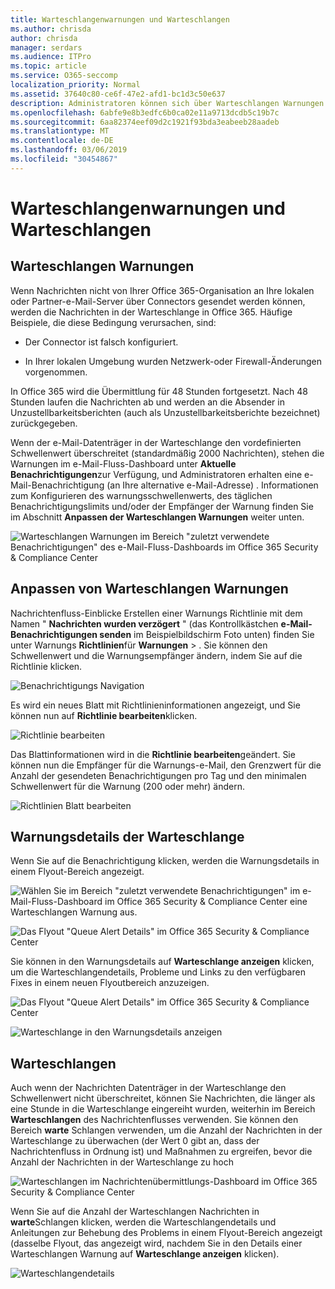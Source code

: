 ```yaml
---
title: Warteschlangenwarnungen und Warteschlangen
ms.author: chrisda
author: chrisda
manager: serdars
ms.audience: ITPro
ms.topic: article
ms.service: O365-seccomp
localization_priority: Normal
ms.assetid: 37640c80-ce6f-47e2-afd1-bc1d3c50e637
description: Administratoren können sich über Warteschlangen Warnungen und Warteschlangen im Nachrichtenfluss-Dashboard im Office 365 Security & Compliance Center informieren.
ms.openlocfilehash: 6abfe9e8b3edfc6b0ca02e11a9713dcdb5c19b7c
ms.sourcegitcommit: 6aa82374eef09d2c1921f93bda3eabeeb28aadeb
ms.translationtype: MT
ms.contentlocale: de-DE
ms.lasthandoff: 03/06/2019
ms.locfileid: "30454867"
---
```

# <a name="queue-alerts-and-queues"></a>Warteschlangenwarnungen und Warteschlangen

## <a name="queue-alerts"></a>Warteschlangen Warnungen

Wenn Nachrichten nicht von Ihrer Office 365-Organisation an Ihre lokalen oder Partner-e-Mail-Server über Connectors gesendet werden können, werden die Nachrichten in der Warteschlange in Office 365. Häufige Beispiele, die diese Bedingung verursachen, sind:

- Der Connector ist falsch konfiguriert.

- In Ihrer lokalen Umgebung wurden Netzwerk-oder Firewall-Änderungen vorgenommen.

In Office 365 wird die Übermittlung für 48 Stunden fortgesetzt. Nach 48 Stunden laufen die Nachrichten ab und werden an die Absender in Unzustellbarkeitsberichten (auch als Unzustellbarkeitsberichte bezeichnet) zurückgegeben.

Wenn der e-Mail-Datenträger in der Warteschlange den vordefinierten Schwellenwert überschreitet (standardmäßig 2000 Nachrichten), stehen die Warnungen im e-Mail-Fluss-Dashboard unter **Aktuelle Benachrichtigungen**zur Verfügung, und Administratoren erhalten eine e-Mail-Benachrichtigung (an Ihre alternative e-Mail-Adresse) . Informationen zum Konfigurieren des warnungsschwellenwerts, des täglichen Benachrichtigungslimits und/oder der Empfänger der Warnung finden Sie im Abschnitt **Anpassen der Warteschlangen Warnungen** weiter unten.

![Warteschlangen Warnungen im Bereich "zuletzt verwendete Benachrichtigungen" des e-Mail-Fluss-Dashboards im Office 365 Security & Compliance Center](media/5fc4a51c-6118-4270-960b-c6b176ef94ae.png)

## <a name="customize-queue-alerts"></a>Anpassen von Warteschlangen Warnungen

Nachrichtenfluss-Einblicke Erstellen einer Warnungs Richtlinie mit dem Namen " **Nachrichten wurden verzögert** " (das Kontrollkästchen **e-Mail-Benachrichtigungen senden** im Beispielbildschirm Foto unten) finden Sie unter Warnungs **Richtlinien**für **Warnungen** \> . Sie können den Schwellenwert und die Warnungsempfänger ändern, indem Sie auf die Richtlinie klicken.

![Benachrichtigungs Navigation](media/efb95976-9e0b-484e-a2fd-093c5bc7a40f.png)

Es wird ein neues Blatt mit Richtlinieninformationen angezeigt, und Sie können nun auf **Richtlinie bearbeiten**klicken.

![Richtlinie bearbeiten ](media/ed2aceae-3ee2-4849-a17e-87915987a7dd.png)

Das Blattinformationen wird in die **Richtlinie bearbeiten**geändert. Sie können nun die Empfänger für die Warnungs-e-Mail, den Grenzwert für die Anzahl der gesendeten Benachrichtigungen pro Tag und den minimalen Schwellenwert für die Warnung (200 oder mehr) ändern.

![Richtlinien Blatt bearbeiten](media/c657cc74-7867-474c-b2c9-dc478449f990.png)

## <a name="queue-alert-details"></a>Warnungsdetails der Warteschlange

Wenn Sie auf die Benachrichtigung klicken, werden die Warnungsdetails in einem Flyout-Bereich angezeigt.

![Wählen Sie im Bereich "zuletzt verwendete Benachrichtigungen" im e-Mail-Fluss-Dashboard im Office 365 Security & Compliance Center eine Warteschlangen Warnung aus.](media/1f6b0e96-5b2c-41ef-9684-9d813b3fabe6.png)

![Das Flyout "Queue Alert Details" im Office 365 Security & Compliance Center](media/105c8fff-912f-4763-8806-2740ebdecd4b.png)

Sie können in den Warnungsdetails auf **Warteschlange anzeigen** klicken, um die Warteschlangendetails, Probleme und Links zu den verfügbaren Fixes in einem neuen Flyoutbereich anzuzeigen.

![Das Flyout "Queue Alert Details" im Office 365 Security & Compliance Center](media/8ff60955-55ef-4f32-a966-85e02cb608d1.png)

![Warteschlange in den Warnungsdetails anzeigen](media/4eb088fe-5dd9-4bf4-b959-c1bb2545c515.png)

## <a name="queues"></a>Warteschlangen

Auch wenn der Nachrichten Datenträger in der Warteschlange den Schwellenwert nicht überschreitet, können Sie Nachrichten, die länger als eine Stunde in die Warteschlange eingereiht wurden, weiterhin im Bereich **Warteschlangen** des Nachrichtenflusses verwenden. Sie können den Bereich **warte** Schlangen verwenden, um die Anzahl der Nachrichten in der Warteschlange zu überwachen (der Wert 0 gibt an, dass der Nachrichtenfluss in Ordnung ist) und Maßnahmen zu ergreifen, bevor die Anzahl der Nachrichten in der Warteschlange zu hoch

![Warteschlangen im Nachrichtenübermittlungs-Dashboard im Office 365 Security & Compliance Center](media/0ef6e2ef-dd22-4363-9d4a-b20a00babc9f.png)

Wenn Sie auf die Anzahl der Warteschlangen Nachrichten in **warte**Schlangen klicken, werden die Warteschlangendetails und Anleitungen zur Behebung des Problems in einem Flyout-Bereich angezeigt (dasselbe Flyout, das angezeigt wird, nachdem Sie in den Details einer Warteschlangen Warnung auf **Warteschlange anzeigen** klicken).

![Warteschlangendetails](media/4eb088fe-5dd9-4bf4-b959-c1bb2545c515.png)
